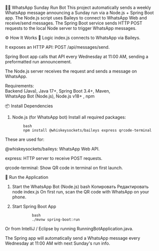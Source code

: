 🏃‍♂️ WhatsApp Sunday Run Bot
This project automatically sends a weekly WhatsApp message announcing a Sunday run via a Node.js + Spring Boot app.
The Node.js script uses Baileys to connect to WhatsApp Web and receive/send messages.
The Spring Boot service sends HTTP POST requests to the local Node server to trigger WhatsApp messages.




⚙️ How It Works
🧠 Logic
index.js connects to WhatsApp via Baileys.

It exposes an HTTP API: POST /api/messages/send.

Spring Boot app calls that API every Wednesday at 11:00 AM, sending a preformatted run announcement.

The Node.js server receives the request and sends a message on WhatsApp.


  Requirements:  
       Backend (Java), 
       Java 17+,    Spring Boot 3.4+,
               Maven,  
  WhatsApp Bot (Node.js),
  Node.js v18+ ,   npm





📦 Install Dependencies
1. Node.js (for WhatsApp bot)
Install all required packages:

			bash
			npm install @whiskeysockets/baileys express qrcode-terminal
These are used for:

 @whiskeysockets/baileys: WhatsApp Web API.

express: HTTP server to receive POST requests.

qrcode-terminal: Show QR code in terminal on first launch.

🚀 Run the Application
1. Start the WhatsApp Bot (Node.js)
bash
Копировать
Редактировать
node index.js
On first run, scan the QR code with WhatsApp on your phone.

2. Start Spring Boot App
 
				bash
				./mvnw spring-boot:run

Or from IntelliJ / Eclipse by running RunningBotApplication.java.

The Spring app will automatically send a WhatsApp message every Wednesday at 11:00 AM with next Sunday's run info.

